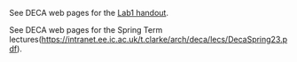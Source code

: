 See DECA web pages for the [Lab1 handout](https://intranet.ee.ic.ac.uk/t.clarke/arch/deca/images/Lab23_1_ALU.pdf).

See DECA web pages for the Spring Term lectures(https://intranet.ee.ic.ac.uk/t.clarke/arch/deca/lecs/DecaSpring23.pdf).
